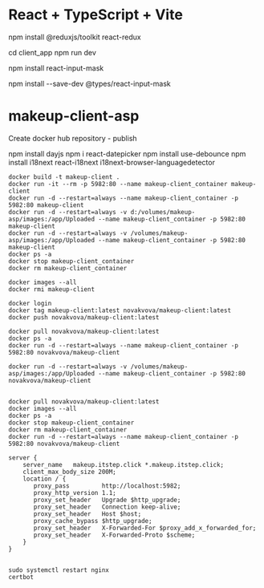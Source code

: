 # React + TypeScript + Vite

npm install @reduxjs/toolkit react-redux


cd client_app
npm run dev 

npm install react-input-mask

npm install --save-dev @types/react-input-mask


# makeup-client-asp

Create docker hub repository - publish

npm install dayjs
npm i react-datepicker
npm install use-debounce
npm install i18next react-i18next i18next-browser-languagedetector
```
docker build -t makeup-client . 
docker run -it --rm -p 5982:80 --name makeup-client_container makeup-client
docker run -d --restart=always --name makeup-client_container -p 5982:80 makeup-client
docker run -d --restart=always -v d:/volumes/makeup-asp/images:/app/Uploaded --name makeup-client_container -p 5982:80 makeup-client
docker run -d --restart=always -v /volumes/makeup-asp/images:/app/Uploaded --name makeup-client_container -p 5982:80 makeup-client
docker ps -a
docker stop makeup-client_container
docker rm makeup-client_container

docker images --all
docker rmi makeup-client

docker login
docker tag makeup-client:latest novakvova/makeup-client:latest
docker push novakvova/makeup-client:latest

docker pull novakvova/makeup-client:latest
docker ps -a
docker run -d --restart=always --name makeup-client_container -p 5982:80 novakvova/makeup-client

docker run -d --restart=always -v /volumes/makeup-asp/images:/app/Uploaded --name makeup-client_container -p 5982:80 novakvova/makeup-client


docker pull novakvova/makeup-client:latest
docker images --all
docker ps -a
docker stop makeup-client_container
docker rm makeup-client_container
docker run -d --restart=always --name makeup-client_container -p 5982:80 novakvova/makeup-client
```

```nginx options /etc/nginx/sites-available/default
server {
    server_name   makeup.itstep.click *.makeup.itstep.click;
    client_max_body_size 200M;
    location / {
       proxy_pass         http://localhost:5982;
       proxy_http_version 1.1;
       proxy_set_header   Upgrade $http_upgrade;
       proxy_set_header   Connection keep-alive;
       proxy_set_header   Host $host;
       proxy_cache_bypass $http_upgrade;
       proxy_set_header   X-Forwarded-For $proxy_add_x_forwarded_for;
       proxy_set_header   X-Forwarded-Proto $scheme;
    }
}


sudo systemctl restart nginx
certbot
```

